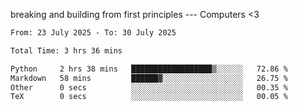 breaking and building from first principles --- Computers <3

<!--START_SECTION:waka-->

```txt
From: 23 July 2025 - To: 30 July 2025

Total Time: 3 hrs 36 mins

Python     2 hrs 38 mins   ██████████████████▒░░░░░░   72.86 %
Markdown   58 mins         ██████▓░░░░░░░░░░░░░░░░░░   26.75 %
Other      0 secs          ░░░░░░░░░░░░░░░░░░░░░░░░░   00.35 %
TeX        0 secs          ░░░░░░░░░░░░░░░░░░░░░░░░░   00.05 %
```

<!--END_SECTION:waka-->

